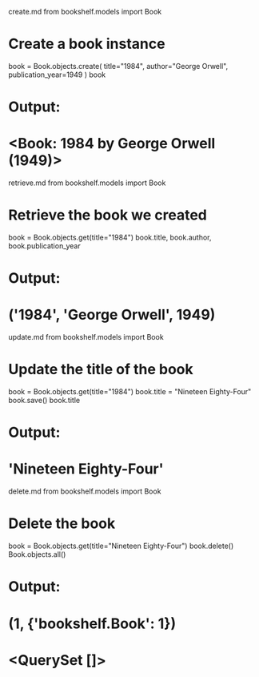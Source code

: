 create.md
from bookshelf.models import Book

# Create a book instance
book = Book.objects.create(
    title="1984",
    author="George Orwell",
    publication_year=1949
)
book
# Output:
# <Book: 1984 by George Orwell (1949)>



retrieve.md
from bookshelf.models import Book

# Retrieve the book we created
book = Book.objects.get(title="1984")
book.title, book.author, book.publication_year
# Output:
# ('1984', 'George Orwell', 1949)


update.md
from bookshelf.models import Book

# Update the title of the book
book = Book.objects.get(title="1984")
book.title = "Nineteen Eighty-Four"
book.save()
book.title
# Output:
# 'Nineteen Eighty-Four'





delete.md
from bookshelf.models import Book

# Delete the book
book = Book.objects.get(title="Nineteen Eighty-Four")
book.delete()
Book.objects.all()
# Output:
# (1, {'bookshelf.Book': 1})
# <QuerySet []>